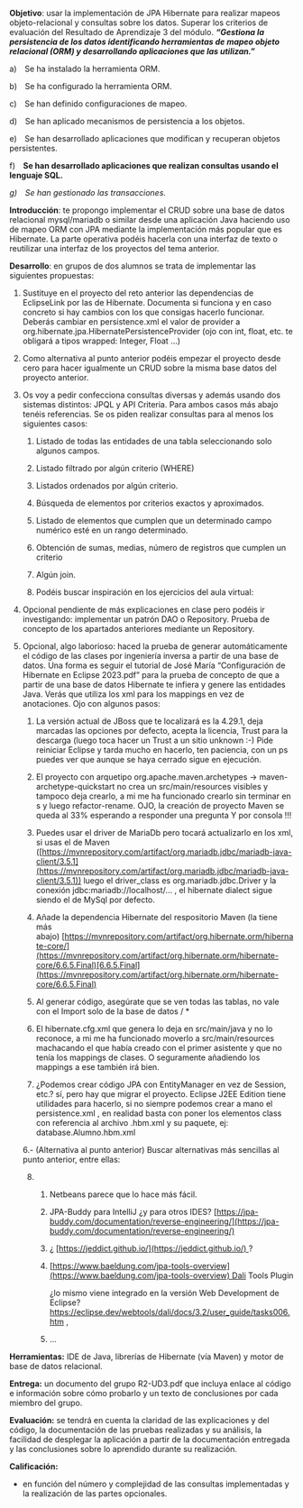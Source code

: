 **Objetivo**: usar la implementación de JPA Hibernate para realizar mapeos objeto-relacional y consultas sobre los datos. Superar los criterios de evaluación del Resultado de Aprendizaje 3 del módulo. _**“Gestiona la persistencia de los datos identificando herramientas de mapeo objeto relacional (ORM) y desarrollando aplicaciones que las utilizan.”**_

a) Se ha instalado la herramienta ORM.

b) Se ha configurado la herramienta ORM.

c) Se han definido configuraciones de mapeo.

d) Se han aplicado mecanismos de persistencia a los objetos.

e) Se han desarrollado aplicaciones que modifican y recuperan objetos persistentes.

f) **Se han desarrollado aplicaciones que realizan consultas usando el lenguaje SQL.**

_g) Se han gestionado las transacciones._

  
  

**Introducción**: te propongo implementar el CRUD sobre una base de datos relacional mysql/mariadb o similar desde una aplicación Java haciendo uso de mapeo ORM con JPA mediante la implementación más popular que es Hibernate. La parte operativa podéis hacerla con una interfaz de texto o reutilizar una interfaz de los proyectos del tema anterior.

  
  

**Desarrollo**: en grupos de dos alumnos se trata de implementar las siguientes propuestas:

1. Sustituye en el proyecto del reto anterior las dependencias de EclipseLink por las de Hibernate. Documenta si funciona y en caso concreto si hay cambios con los que consigas hacerlo funcionar. Deberás cambiar en persistence.xml el valor de provider a org.hibernate.jpa.HibernatePersistenceProvider (ojo con int, float, etc. te obligará a tipos wrapped: Integer, Float …)
    
2. Como alternativa al punto anterior podéis empezar el proyecto desde cero para hacer igualmente un CRUD sobre la misma base datos del proyecto anterior.
    
3. Os voy a pedir confecciona consultas diversas y además usando dos sistemas distintos: JPQL y API Criteria. Para ambos casos más abajo tenéis referencias. Se os piden realizar consultas para al menos los siguientes casos:
    
    1. Listado de todas las entidades de una tabla seleccionando solo algunos campos.
        
    2. Listado filtrado por algún criterio (WHERE)
        
    3. Listados ordenados por algún criterio.
        
    4. Búsqueda de elementos por criterios exactos y aproximados.
        
    5. Listado de elementos que cumplen que un determinado campo numérico esté en un rango determinado.
        
    6. Obtención de sumas, medias, número de registros que cumplen un criterio
        
    7. Algún join.
        
    8. Podéis buscar inspiración en los ejercicios del aula virtual:
        
4. Opcional pendiente de más explicaciones en clase pero podéis ir investigando: implementar un patrón DAO o Repository. Prueba de concepto de los apartados anteriores mediante un Repository.
    
5. Opcional, algo laborioso: haced la prueba de generar automáticamente el código de las clases por ingeniería inversa a partir de una base de datos. Una forma es seguir el tutorial de José María “Configuración de Hibernate en Eclipse 2023.pdf” para la prueba de concepto de que a partir de una base de datos Hibernate te infiera y genere las entidades Java. Verás que utiliza los xml para los mappings en vez de anotaciones. Ojo con algunos pasos:
    
    1. La versión actual de JBoss que te localizará es la 4.29.1, deja marcadas las opciones por defecto, acepta la licencia, Trust para la descarga (luego toca hacer un Trust a un sitio unknown :-) Pide reiniciar Eclipse y tarda mucho en hacerlo, ten paciencia, con un ps puedes ver que aunque se haya cerrado sigue en ejecución.
        
    2. El proyecto con arquetipo org.apache.maven.archetypes → maven-archetype-quickstart no crea un src/main/resources visibles y tampoco deja crearlo, a mi me ha funcionado crearlo sin terminar en s y luego refactor-rename. OJO, la creación de proyecto Maven se queda al 33% esperando a responder una pregunta Y por consola !!!
        
    3. Puedes usar el driver de MariaDb pero tocará actualizarlo en los xml, si usas el de Maven ([https://mvnrepository.com/artifact/org.mariadb.jdbc/mariadb-java-client/3.5.1](https://mvnrepository.com/artifact/org.mariadb.jdbc/mariadb-java-client/3.5.1)) luego el driver_class es org.mariadb.jdbc.Driver y la conexión jdbc:mariadb://localhost/… , el hibernate dialect sigue siendo el de MySql por defecto.
        
    4. Añade la dependencia Hibernate del respositorio Maven (la tiene más abajo) [https://mvnrepository.com/artifact/org.hibernate.orm/hibernate-core/](https://mvnrepository.com/artifact/org.hibernate.orm/hibernate-core/6.6.5.Final)[6.6.5.Final](https://mvnrepository.com/artifact/org.hibernate.orm/hibernate-core/6.6.5.Final)
        
    5. Al generar código, asegúrate que se ven todas las tablas, no vale con el Import solo de la base de datos / *
        
    6. El hibernate.cfg.xml que genera lo deja en src/main/java y no lo reconoce, a mi me ha funcionado moverlo a src/main/resources machacando el que había creado con el primer asistente y que no tenía los mappings de clases. O seguramente añadiendo los mappings a ese también irá bien.
        
    7. ¿Podemos crear código JPA con EntityManager en vez de Session, etc.? sí, pero hay que migrar el proyecto. Eclipse J2EE Edition tiene utilidades para hacerlo, si no siempre podemos crear a mano el persistence.xml , en realidad basta con poner los elementos class con referencia al archivo .hbm.xml y su paquete, ej: <class>database.Alumno.hbm.xml</class>
        
    
    6.- (Alternativa al punto anterior) Buscar alternativas más sencillas al punto anterior, entre ellas:
    
    8. 1. Netbeans parece que lo hace más fácil.
            
        2. JPA-Buddy para IntelliJ ¿y para otros IDES? [https://jpa-buddy.com/documentation/reverse-engineering/](https://jpa-buddy.com/documentation/reverse-engineering/)
            
        3. ¿ [https://jeddict.github.io/](https://jeddict.github.io/) ?
            
        4. [https://www.baeldung.com/jpa-tools-overview](https://www.baeldung.com/jpa-tools-overview) Dali Tools Plugin
            
            ¿lo mismo viene integrado en la versión Web Development de Eclipse? https://eclipse.dev/webtools/dali/docs/3.2/user_guide/tasks006.htm ,  
            
              
            
        5. ...  
            

**Herramientas:** IDE de Java, librerías de Hibernate (vía Maven) y motor de base de datos relacional.  
  

**Entrega:** un documento del grupo R2-UD3.pdf que incluya enlace al código e información sobre cómo probarlo y un texto de conclusiones por cada miembro del grupo.

**Evaluación:** se tendrá en cuenta la claridad de las explicaciones y del código, la documentación de las pruebas realizadas y su análisis, la facilidad de desplegar la aplicación a partir de la documentación entregada y las conclusiones sobre lo aprendido durante su realización.

**Calificación:**

- en función del número y complejidad de las consultas implementadas y la realización de las partes opcionales.